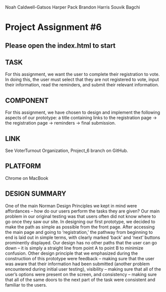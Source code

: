 Noah Caldwell-Gatsos
Harper Pack
Brandon Harris
Souvik Bagchi

# Project Assignment #6

## Please open the index.html to start

## TASK
For this assignment, we want the user to complete their registration to vote. In doing this, the user must select that they are not registered to vote, input their information, read the reminders, and submit their relevant information. 

## COMPONENT
For this assignment, we have chosen to design and implement the following aspects of our prototype: a title containing links to the registration page -> the registration page -> reminders -> final submission. 

## LINK
See VoterTurnout Organization, Project_6 branch on GitHub. 

## PLATFORM
Chrome on MacBook

## DESIGN SUMMARY
One of the main Norman Design Principles we kept in mind were affordances – how do our users perform the tasks they are given? Our main problem in our original testing was that users often did not know where to go once they saw our site. In designing our first prototype, we decided to make the path as simple as possible from the front page. After accessing the main page and going to ‘registration,’ the pathway from beginning to end is laid out in simple terms, with clearly marked ‘back’ and ‘next’ buttons prominently displayed. Our design has no other paths that the user can go down – it is simply a straight line from point A to point B to minimize confusion. 
Other design principle that we emphasized during the construction of this prototype were feedback – making sure that the user was aware that their information had been submitted (another problem encountered during initial user testing), visibility – making sure that all of the user’s options were present on the screen, and consistency – making sure that all of the same doors to the next part of the task were consistent and familiar to the users. 

